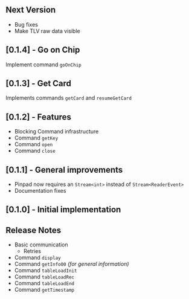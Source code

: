 ## Next Version
- Bug fixes
- Make TLV raw data visible

## [0.1.4] - Go on Chip
Implement command `goOnChip`

## [0.1.3] - Get Card
Implements commands `getCard` and `resumeGetCard`

## [0.1.2] - Features
- Blocking Command infrastructure
- Command `getKey`
- Command `open`
- Command `close`

## [0.1.1] - General improvements
- Pinpad now requires an `Stream<int>` instead of `Stream<ReaderEvent>`
- Documentation fixes

## [0.1.0] - Initial implementation

## Release Notes
- Basic communication
  - Retries
- Command `display`
- Command `getInfo00` _(for general information)_ 
- Command `tableLoadInit`
- Command `tableLoadRec`
- Command `tableLoadEnd`
- Command `getTimestamp`